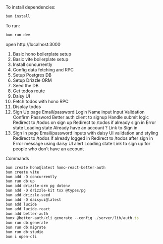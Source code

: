 To install dependencies:
```sh
bun install
```

To run:
```sh
bun run dev
```

open http://localhost:3000

1. Basic hono boilerplate setup
2. Basic vite boilerplate setup
3. Install concurrently
4. Config data fetching and RPC
5. Setup Postgres DB
6. Setup Drizzle ORM
7. Seed the DB
8. Get todos route
9. Daisy UI
10. Fetch todos with hono RPC
11. Display todos
12. Sign Up page
    Email/password Login
    Name input
    Input Validation
    Confirm Password
    Better auth client to signup
    Handle submit logic
    Redirect to /todos on sign up
    Redirect to /todos if already sign in
    Error state
    Loading state
    Already have an account ? Link to Sign in
13. Sign In page
    Email/password inputs with daisy UI validation and styling
    Redirect to /todos if already logged in
    Redirect to /todos after sign in
    Error message using daisy UI alert
    Loading state
    Link to sign up for people who don't have an account

Commands

```js
bun create hono@latest hono-react-better-auth
bun create vite
bun add -D concurrently
bun run db:up
bun add drizzle-orm pg dotenv
bun add -D drizzle-kit tsx @types/pg
bun add drizzle-seed
bun add -D daisyui@latest
bun add lucide
bun add lucide-react
bun add better-auth
bunx @better-auth/cli generate --config ./server/lib/auth.ts
bun run db:generate
bun run db:migrate
bun run db:studio
bun i open-cli
```
